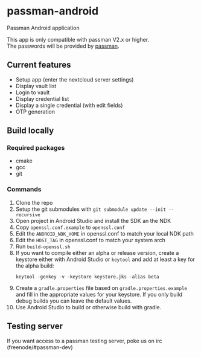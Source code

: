 # passman-android
Passman Android application

This app is only compatible with passman V2.x or higher.   
The passwords will be provided by [passman](https://github.com/nextcloud/passman).
## Current features
- Setup app (enter the nextcloud server settings)
- Display vault list
- Login to vault
- Display credential list
- Display a single credential (with edit fields)
- OTP generation

## Build locally

### Required packages
- cmake
- gcc
- git

### Commands

1. Clone the repo
1. Setup the git submodules with `git submodule update --init --recursive`
1. Open project in Android Studio and install the SDK an the NDK
1. Copy `openssl.conf.example` to `openssl.conf`
1. Edit the `ANDROID_NDK_HOME` in openssl.conf to match your local NDK path
1. Edit the `HOST_TAG` in openssl.conf to match your system arch
1. Run `build-openssl.sh`
1. If you want to compile either an alpha or release version, create a keystore either
with Android Studio or `keytool` and add at least a key for the alpha build:
    ```
    keytool -genkey -v -keystore keystore.jks -alias beta
    ```
1. Create a `gradle.properties` file based on `gradle.properties.example` and fill in the
appropriate values for your keystore. If you only build debug builds you can leave
the default values.
1. Use Android Studio to build or otherwise build with gradle.

## Testing server
If you want access to a passman testing server, poke us on irc (freenode/#passman-dev)
